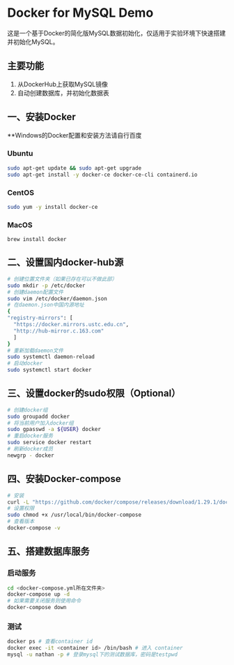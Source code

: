 # Docker for MySQL Demo

这是一个基于Docker的简化版MySQL数据初始化，仅适用于实验环境下快速搭建并初始化MySQL。

## 主要功能
1. 从DockerHub上获取MySQL镜像
2. 自动创建数据库，并初始化数据表

## 一、安装Docker 

**Windows的Docker配置和安装方法请自行百度
### Ubuntu
```bash
sudo apt-get update && sudo apt-get upgrade
sudo apt-get install -y docker-ce docker-ce-cli containerd.io
```

### CentOS
```bash
sudo yum -y install docker-ce
```

### MacOS
```bash!
brew install docker
```

## 二、设置国内docker-hub源
```bash
# 创建位置文件夹（如果已存在可以不做此部）
sudo mkdir -p /etc/docker
# 创建daemon配置文件
sudo vim /etc/docker/daemon.json
# 在daemon.json中国内源地址
{
"registry-mirrors": [
  "https://docker.mirrors.ustc.edu.cn",
  "http://hub-mirror.c.163.com"
  ]
}
# 重新加载daemon文件
sudo systemctl daemon-reload
# 启动docker
sudo systemctl start docker
```

## 三、设置docker的sudo权限（Optional）
```bash
# 创建docker组
sudo groupadd docker
# 将当前用户加入docker组
sudo gpasswd -a ${USER} docker
# 重启docker服务
sudo service docker restart
# 刷新docker成员
newgrp - docker
```

## 四、安装Docker-compose
```bash
# 安装
curl -L "https://github.com/docker/compose/releases/download/1.29.1/docker-compose-$(uname -s)-$(uname -m)" -o /usr/local/bin/docker-compose
# 设置权限
sudo chmod +x /usr/local/bin/docker-compose
# 查看版本
docker-compose -v
```

## 五、搭建数据库服务

### 启动服务
```bash
cd <docker-compose.yml所在文件夹>
docker-compose up -d
# 如果需要关闭服务则使用命令
docker-compose down
```

### 测试
```bash
docker ps # 查看container id
docker exec -it <container id> /bin/bash # 进入 container
mysql -u nathan -p # 登录mysql下的测试数据库，密码是testpwd
```

